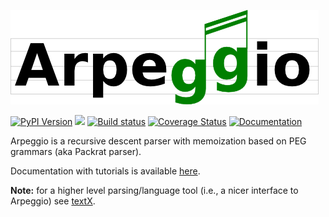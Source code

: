![](https://raw.githubusercontent.com/textX/Arpeggio/master/art/arpeggio-logo.png)

[![PyPI Version](https://img.shields.io/pypi/v/Arpeggio.svg)](https://pypi.python.org/pypi/Arpeggio)
![](https://img.shields.io/pypi/l/Arpeggio.svg)
[![Build status](https://github.com/textx/Arpeggio/actions/workflows/ci-linux-ubuntu.yml/badge.svg)](https://github.com/textx/Arpeggio/actions)
[![Coverage Status](https://coveralls.io/repos/github/textX/Arpeggio/badge.svg)](https://coveralls.io/github/textX/Arpeggio)
[![Documentation](https://img.shields.io/badge/docs-latest-green.svg)](http://textx.github.io/Arpeggio/latest/)

Arpeggio is a recursive descent parser with memoization based on PEG grammars
(aka Packrat parser).

Documentation with tutorials is available [here](http://textx.github.io/Arpeggio/).

**Note:** for a higher level parsing/language tool (i.e., a nicer interface to
Arpeggio) see [textX](https://github.com/textX/textX).
